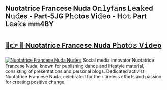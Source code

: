 ## Nuotatrice Francese Nuda O𝚗𝚕yf𝚊ns L𝚎a𝚔ed N𝚞𝚍es - Part-5JG P𝚑𝚘tos Vi𝚍𝚎o - H𝚘𝚝 Part L𝚎a𝚔s mm4BY

# <h2><a href="http://kf0h5qm.oniu.top/?m=Nuotatrice+Francese+Nuda">🔗👉 🔴 Nuotatrice Francese Nuda P𝚑ot𝚘𝚜 V𝚒d𝚎o</a></h2>

[![Nuotatrice Francese Nuda Nu𝚍e𝚜](https://i.imgur.com/0qMVB7G.gif)](http://kf0h5qm.oniu.top/?m=Nuotatrice+Francese+Nuda)
Social media innovator Nuotatrice Francese Nuda, known for publishing dance and lifestyle material, consisting of presentations and personal blogs. Dedicated activist Nuotatrice Francese Nuda, celebrated for their tireless efforts and passion for creating positive change.  
